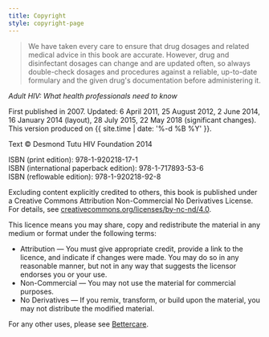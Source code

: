 ```yaml
---
title: Copyright
style: copyright-page
---
```


> We have taken every care to ensure that drug dosages and related medical advice in this book are accurate. However, drug and disinfectant dosages can change and are updated often, so always double-check dosages and procedures against a reliable, up-to-date formulary and the given drug's documentation before administering it.

*Adult HIV: What health professionals need to know*

First published in 2007. Updated: 6 April 2011, 25 August 2012, 2 June 2014, 16 January 2014 (layout), 28 July 2015, 22 May 2018 (significant changes). This version produced on {{ site.time | date: '%-d %B %Y' }}.

Text © Desmond Tutu HIV Foundation 2014  

ISBN (print edition): 978-1-920218-17-1  
ISBN (international paperback edition): 978-1-717893-53-6  
ISBN (reflowable edition): 978-1-920218-92-8

Excluding content explicitly credited to others, this book is published under a Creative Commons Attribution Non-Commercial No Derivatives License. For details, see [creativecommons.org/licenses/by-nc-nd/4.0](http://creativecommons.org/licenses/by-nc-nd/4.0/).

This licence means you may share, copy and redistribute the material in any medium or format under the following terms:

* Attribution — You must give appropriate credit, provide a link to the licence, and indicate if changes were made. You may do so in any reasonable manner, but not in any way that suggests the licensor endorses you or your use.
* Non-Commercial — You may not use the material for commercial purposes.
* No Derivatives — If you remix, transform, or build upon the material, you may not distribute the modified material.

For any other uses, please see [Bettercare](http://bettercare.com).